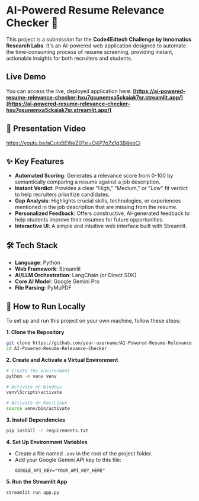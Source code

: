 # AI-Powered Resume Relevance Checker 🚀

[](https://ai-powered-resume-relevance-checker-hxu7qsunemxa5ckaiak7sr.streamlit.app/)

This project is a submission for the **Code4Edtech Challenge by Innomatics Research Labs**. It's an AI-powered web application designed to automate the time-consuming process of resume screening, providing instant, actionable insights for both recruiters and students.

## Live Demo

You can access the live, deployed application here:
**[https://ai-powered-resume-relevance-checker-hxu7qsunemxa5ckaiak7sr.streamlit.app/](https://ai-powered-resume-relevance-checker-hxu7qsunemxa5ckaiak7sr.streamlit.app/)**

## 🎥 Presentation Video

https://youtu.be/aCuio5EWeZ0?si=O4P7o7x1q3B4eoCi

## ✨ Key Features

  * **Automated Scoring**: Generates a relevance score from 0-100 by semantically comparing a resume against a job description.
  * **Instant Verdict**: Provides a clear "High," "Medium," or "Low" fit verdict to help recruiters prioritize candidates.
  * **Gap Analysis**: Highlights crucial skills, technologies, or experiences mentioned in the job description that are missing from the resume.
  * **Personalized Feedback**: Offers constructive, AI-generated feedback to help students improve their resumes for future opportunities.
  * **Interactive UI**: A simple and intuitive web interface built with Streamlit.

## 🛠️ Tech Stack

  * **Language**: Python
  * **Web Framework**: Streamlit
  * **AI/LLM Orchestration**: LangChain (or Direct SDK)
  * **Core AI Model**: Google Gemini Pro
  * **File Parsing**: PyMuPDF

## 🚀 How to Run Locally

To set up and run this project on your own machine, follow these steps:

**1. Clone the Repository**

```bash
git clone https://github.com/your-username/AI-Powered-Resume-Relevance-Checker.git
cd AI-Powered-Resume-Relevance-Checker
```

**2. Create and Activate a Virtual Environment**

```bash
# Create the environment
python -m venv venv

# Activate on Windows
venv\Scripts\activate

# Activate on Mac/Linux
source venv/bin/activate
```

**3. Install Dependencies**

```bash
pip install -r requirements.txt
```

**4. Set Up Environment Variables**

  * Create a file named `.env` in the root of the project folder.
  * Add your Google Gemini API key to this file:
    ```
    GOOGLE_API_KEY="YOUR_API_KEY_HERE"
    ```

**5. Run the Streamlit App**

```bash
streamlit run app.py
```
